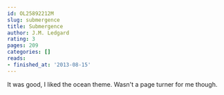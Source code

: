 ```yaml
---
id: OL25892212M
slug: submergence
title: Submergence
author: J.M. Ledgard
rating: 3
pages: 209
categories: []
reads:
- finished_at: '2013-08-15'
---
```

It was good, I liked the ocean theme. Wasn't a page turner for me though.
